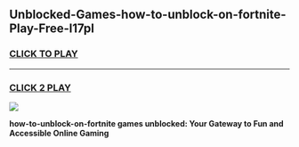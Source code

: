 
## Unblocked-Games-how-to-unblock-on-fortnite-Play-Free-l17pl
<h3>
<a href="https://premium76.site?title=how-to-unblock-on-fortnite&ref=20M">CLICK TO PLAY</a></h3>
<hr>

<h3>
<a href="https://premium76.site?title=how-to-unblock-on-fortnite&ref=20M">CLICK 2 PLAY</a>
  
</h3>

<a href="https://premium76.site?title=how-to-unblock-on-fortnite&ref=19M"><img src="https://clearcache.store/games.png"></a>


**how-to-unblock-on-fortnite games unblocked: Your Gateway to Fun and Accessible Online Gaming**

